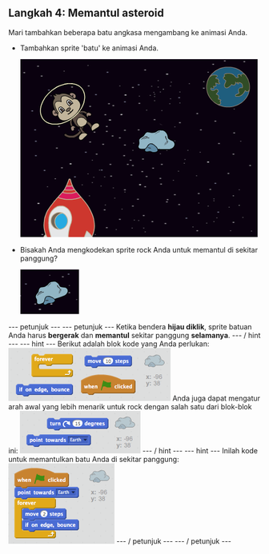 ## Langkah 4: Memantul asteroid

Mari tambahkan beberapa batu angkasa mengambang ke animasi Anda.

+ Tambahkan sprite 'batu' ke animasi Anda.
    
    ![Menambahkan sprite batu](images/space-rock-sprite.png)

+ Bisakah Anda mengkodekan sprite rock Anda untuk memantul di sekitar panggung?
    
    ![Menguji batu yang memantul](images/space-bounce-test.png)

\--- petunjuk \--- \--- petunjuk \--- Ketika bendera **hijau diklik**, sprite batuan Anda harus **bergerak** dan **memantul** sekitar panggung **selamanya**. \--- / hint \--- \--- hint \--- Berikut adalah blok kode yang Anda perlukan: ![Blocks for a bouncing rock](images/space-bounce-blocks.png) Anda juga dapat mengatur arah awal yang lebih menarik untuk rock dengan salah satu dari blok-blok ini: ![Setting the rock's initial position](images/space-initial-position.png) \--- / hint \--- \--- hint \--- Inilah kode untuk memantulkan batu Anda di sekitar panggung: ![Code for a bouncing rock](images/space-bounce-code.png) \--- / petunjuk \--- \--- / petunjuk \---